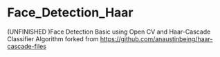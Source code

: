 # Face_Detection_Haar
(UNFINISHED )Face Detection Basic using Open CV and Haar-Cascade Classifier Algorithm forked from https://github.com/anaustinbeing/haar-cascade-files 
